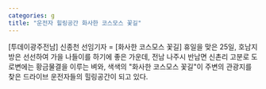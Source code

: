 ```yaml
---
categories: g
title: "운전자 힐링공간 화사한 코스모스 꽃길"
---
```

[투데이광주전남] 신종천 선임기자 = [화사한 코스모스 꽃길] 휴일을 맞은 25일, 호남지방은 선선하여 가을 나들이를 하기에 좋은 가운데, 전남 나주시 반남면 신촌리 고분로 도로변에는 황금물결을 이루는 벼와, 색색의 "화사한 코스모스 꽃길"이 주변의 관광지를 찾은 드라이브 운전자들의 힐링공간이 되고 있다.